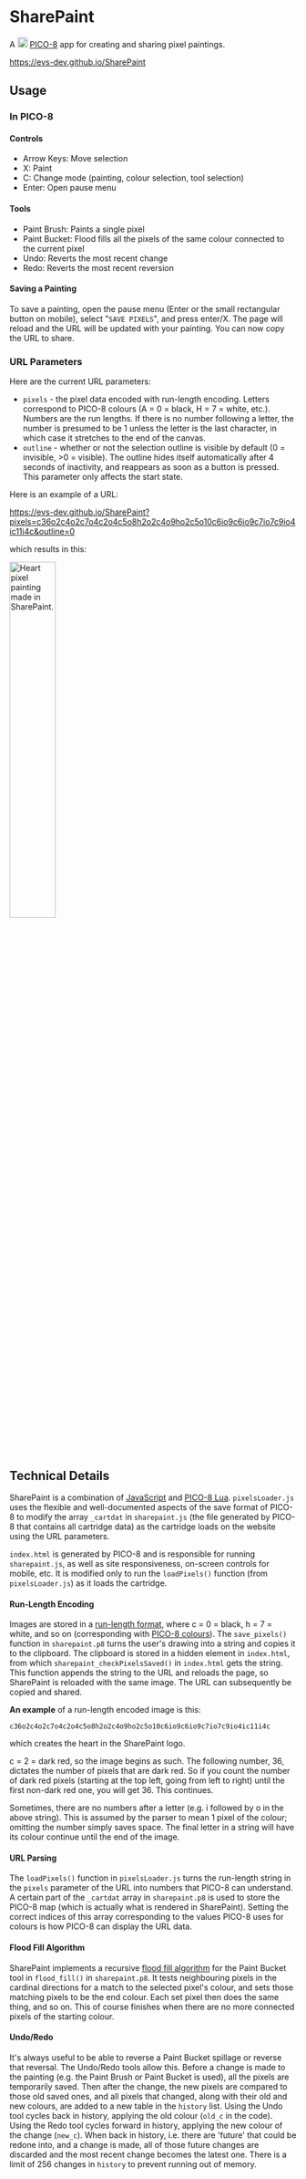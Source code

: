 # SharePaint

A <img src="https://hb.imgix.net/daa4f4f06ae0362be8738d5a33f17ca31bf298b3.png?auto=compress,format&s=353a7629fd36a8da21de78f42f7f4bea" width="18px"/> [PICO-8](https://www.lexaloffle.com/pico-8.php) app for creating and sharing pixel paintings.

https://evs-dev.github.io/SharePaint

## Usage

### In PICO-8

#### Controls

- Arrow Keys: Move selection
- X: Paint
- C: Change mode (painting, colour selection, tool selection)
- Enter: Open pause menu

#### Tools

- Paint Brush: Paints a single pixel
- Paint Bucket: Flood fills all the pixels of the same colour connected to the current pixel
- Undo: Reverts the most recent change
- Redo: Reverts the most recent reversion

#### Saving a Painting

To save a painting, open the pause menu (Enter or the small rectangular button on mobile), select "`SAVE PIXELS`", and press enter/X. The page will reload and the URL will be updated with your painting. You can now copy the URL to share.

### URL Parameters

Here are the current URL parameters:
- `pixels` - the pixel data encoded with run-length encoding. Letters correspond to PICO-8 colours (A = 0 = black, H = 7 = white, etc.). Numbers are the run lengths. If there is no number following a letter, the number is presumed to be 1 unless the letter is the last character, in which case it stretches to the end of the canvas.
- `outline` - whether or not the selection outline is visible by default (0 = invisible, >0 = visible). The outline hides itself automatically after 4 seconds of inactivity, and reappears as soon as a button is pressed. This parameter only affects the start state.

Here is an example of a URL:

https://evs-dev.github.io/SharePaint?pixels=c36o2c4o2c7o4c2o4c5o8h2o2c4o9ho2c5o10c6io9c6io9c7io7c9io4ic11i4c&outline=0

which results in this:

<a href="https://evs-dev.github.io/SharePaint?pixels=c36o2c4o2c7o4c2o4c5o8h2o2c4o9ho2c5o10c6io9c6io9c7io7c9io4ic11i4c&outline=0">
  <img src="https://i.imgur.com/GdQbvAh.png" width="40%" alt="Heart pixel painting made in SharePaint."/>
</a>

## Technical Details

SharePaint is a combination of [JavaScript](https://www.javascript.com/) and [PICO-8 Lua](https://pico-8.fandom.com/wiki/Lua). `pixelsLoader.js` uses the flexible and well-documented aspects of the save format of PICO-8 to modify the array `_cartdat` in `sharepaint.js` (the file generated by PICO-8 that contains all cartridge data) as the cartridge loads on the website using the URL parameters.

`index.html` is generated by PICO-8 and is responsible for running `sharepaint.js`, as well as site responsiveness, on-screen controls for mobile, etc. It is modified only to run the `loadPixels()` function (from `pixelsLoader.js`) as it loads the cartridge.

#### Run-Length Encoding

Images are stored in a [run-length format](https://en.wikipedia.org/wiki/Run-length_encoding), where c = 0 = black, h = 7 = white, and so on (corresponding with [PICO-8 colours](https://pico-8.fandom.com/wiki/Color)). The `save_pixels()` function in `sharepaint.p8` turns the user's drawing into a string and copies it to the clipboard. The clipboard is stored in a hidden element in `index.html`, from which `sharepaint_checkPixelsSaved()` in `index.html` gets the string. This function appends the string to the URL and reloads the page, so SharePaint is reloaded with the same image. The URL can subsequently be copied and shared.

**An example** of a run-length encoded image is this:

`c36o2c4o2c7o4c2o4c5o8h2o2c4o9ho2c5o10c6io9c6io9c7io7c9io4ic11i4c`

which creates the heart in the SharePaint logo.

c = 2 = dark red, so the image begins as such. The following number, 36, dictates the number of pixels that are dark red. So if you count the number of dark red pixels (starting at the top left, going from left to right) until the first non-dark red one, you will get 36. This continues.

Sometimes, there are no numbers after a letter (e.g. i followed by o in the above string). This is assumed by the parser to mean 1 pixel of the colour; omitting the number simply saves space. The final letter in a string will have its colour continue until the end of the image.

#### URL Parsing

The `loadPixels()` function in `pixelsLoader.js` turns the run-length string in the `pixels` parameter of the URL into numbers that PICO-8 can understand. A certain part of the `_cartdat` array in `sharepaint.p8` is used to store the PICO-8 map (which is actually what is rendered in SharePaint). Setting the correct indices of this array corresponding to the values PICO-8 uses for colours is how PICO-8 can display the URL data.

#### Flood Fill Algorithm

SharePaint implements a recursive [flood fill algorithm](https://en.wikipedia.org/wiki/Flood_fill) for the Paint Bucket tool in `flood_fill()` in `sharepaint.p8`. It tests neighbouring pixels in the cardinal directions for a match to the selected pixel's colour, and sets those matching pixels to be the end colour. Each set pixel then does the same thing, and so on. This of course finishes when there are no more connected pixels of the starting colour.

#### Undo/Redo

It's always useful to be able to reverse a Paint Bucket spillage or reverse that reversal. The Undo/Redo tools allow this. Before a change is made to the painting (e.g. the Paint Brush or Paint Bucket is used), all the pixels are temporarily saved. Then after the change, the new pixels are compared to those old saved ones, and all pixels that changed, along with their old and new colours, are added to a new table in the `history` list. Using the Undo tool cycles back in history, applying the old colour (`old_c` in the code). Using the Redo tool cycles forward in history, applying the new colour of the change (`new_c`). When back in history, i.e. there are 'future' that could be redone into, and a change is made, all of those future changes are discarded and the most recent change becomes the latest one. There is a limit of 256 changes in `history` to prevent running out of memory.
